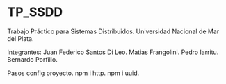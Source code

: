 # TP_SSDD
Trabajo Práctico para Sistemas Distribuidos. Universidad Nacional de Mar del Plata.

Integrantes:
Juan Federico Santos Di Leo.
Matias Frangolini.
Pedro Iarritu.
Bernardo Porfilio.

Pasos config proyecto.
npm i http.
npm i uuid.
